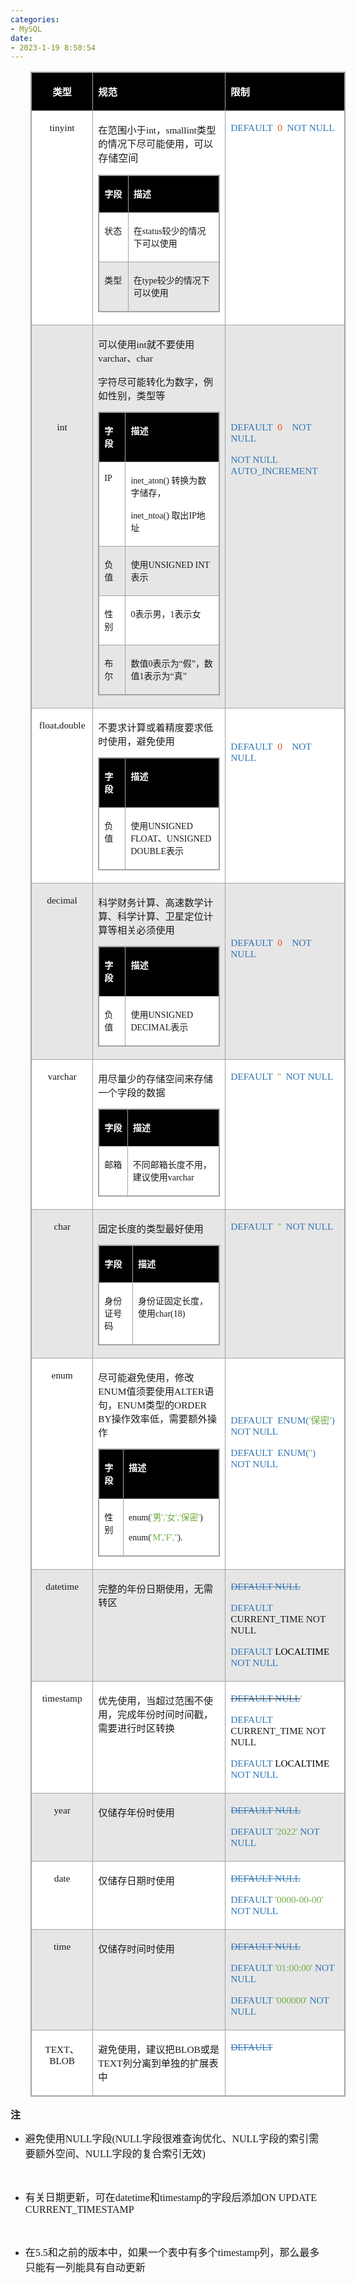 ```yaml
---
categories:
- MySQL
date:
- 2023-1-19 8:50:54
---
```


<table summary="" cellspacing="0"
    style="border-collapse:collapse; border-color:#a3a3a3; border-style:solid; border-width:1px; margin-left:32px"
    class=" cke_show_border">
    <tbody>
        <tr>
            <td
                style="background-color:black; border-bottom:1px solid #a3a3a3; border-left:1px solid #a3a3a3; border-right:1px solid #a3a3a3; border-top:1px solid #a3a3a3; vertical-align:top; width:1.2319in">
                <p style="text-align:center"><span style="font-size:11.5pt"><span
                            style="font-family:&quot;Microsoft YaHei UI&quot;"><span
                                style="color:white"><strong>类型</strong></span></span></span></p>
            </td>
            <td
                style="background-color:black; border-bottom:1px solid #a3a3a3; border-left:1px solid #a3a3a3; border-right:1px solid #a3a3a3; border-top:1px solid #a3a3a3; vertical-align:top; width:4.4243in">
                <p><span style="font-size:11.5pt"><span style="font-family:&quot;Microsoft YaHei UI&quot;"><span
                                style="color:white"><strong>规范</strong></span></span></span></p>
            </td>
            <td
                style="background-color:black; border-bottom:1px solid #a3a3a3; border-left:1px solid #a3a3a3; border-right:1px solid #a3a3a3; border-top:1px solid #a3a3a3; vertical-align:top; width:3.6298in">
                <p><span style="font-size:11.5pt"><span style="font-family:&quot;Microsoft YaHei UI&quot;"><span
                                style="color:white"><strong>限制</strong></span></span></span></p>
            </td>
        </tr>
        <tr>
            <td
                style="background-color:white; border-bottom:1px solid #a3a3a3; border-left:1px solid #a3a3a3; border-right:1px solid #a3a3a3; border-top:1px solid #a3a3a3; vertical-align:top; width:1.2319in">
                <p style="text-align:center"><span style="font-size:11.5pt"><span
                            style="font-family:&quot;Comic Sans MS&quot;">tinyint</span></span></p>
            </td>
            <td
                style="background-color:white; border-bottom:1px solid #a3a3a3; border-left:1px solid #a3a3a3; border-right:1px solid #a3a3a3; border-top:1px solid #a3a3a3; vertical-align:top; width:4.5062in">
                <p><span style="font-size:11.5pt"><span
                            style="font-family:&quot;Microsoft YaHei UI&quot;">在范围小于</span></span><span
                        style="font-size:11.5pt"><span
                            style="font-family:&quot;Comic Sans MS&quot;">int</span></span><span
                        style="font-size:11.5pt"><span
                            style="font-family:&quot;Microsoft YaHei UI&quot;">，</span></span><span
                        style="font-size:11.5pt"><span
                            style="font-family:&quot;Comic Sans MS&quot;">smallint</span></span><span
                        style="font-size:11.5pt"><span
                            style="font-family:&quot;Microsoft YaHei UI&quot;">类型的情况下尽可能使用，可以</span></span><span
                        style="font-size:12.0pt"><span
                            style="font-family:&quot;Microsoft YaHei UI&quot;">存储空间</span></span></p>
                <table summary="" cellspacing="0"
                    style="border-collapse:collapse; border-color:#a3a3a3; border-style:solid; border-width:1px"
                    class=" cke_show_border">
                    <tbody>
                        <tr>
                            <td
                                style="background-color:black; border-bottom:1px solid #a3a3a3; border-left:1px solid #a3a3a3; border-right:1px solid #a3a3a3; border-top:1px solid #a3a3a3; vertical-align:top; width:.6673in">
                                <p><span style="font-size:10.5pt"><span
                                            style="font-family:&quot;Microsoft YaHei UI&quot;"><span
                                                style="color:white"><strong>字段</strong></span></span></span></p>
                            </td>
                            <td
                                style="background-color:black; border-bottom:1px solid #a3a3a3; border-left:1px solid #a3a3a3; border-right:1px solid #a3a3a3; border-top:1px solid #a3a3a3; vertical-align:top; width:3.593in">
                                <p><span style="font-size:10.5pt"><span
                                            style="font-family:&quot;Microsoft YaHei UI&quot;"><span
                                                style="color:white"><strong>描述</strong></span></span></span></p>
                            </td>
                        </tr>
                        <tr>
                            <td
                                style="background-color:white; border-bottom:1px solid #a3a3a3; border-left:1px solid #a3a3a3; border-right:1px solid #a3a3a3; border-top:1px solid #a3a3a3; vertical-align:top; width:.6673in">
                                <p><span style="font-size:10.5pt"><span
                                            style="font-family:&quot;Microsoft YaHei UI&quot;">状态</span></span></p>
                            </td>
                            <td
                                style="background-color:white; border-bottom:1px solid #a3a3a3; border-left:1px solid #a3a3a3; border-right:1px solid #a3a3a3; border-top:1px solid #a3a3a3; vertical-align:top; width:3.593in">
                                <p><span style="font-size:10.5pt"><span
                                            style="font-family:&quot;Microsoft YaHei UI&quot;">在</span><span
                                            style="font-family:&quot;Comic Sans MS&quot;">status</span><span
                                            style="font-family:&quot;Microsoft YaHei UI&quot;">较少的情况下可以使用</span></span>
                                </p>
                            </td>
                        </tr>
                        <tr>
                            <td
                                style="background-color:#e7e6e6; border-bottom:1px solid #a3a3a3; border-left:1px solid #a3a3a3; border-right:1px solid #a3a3a3; border-top:1px solid #a3a3a3; vertical-align:top; width:.6673in">
                                <p><span style="font-size:10.5pt"><span
                                            style="font-family:&quot;Microsoft YaHei UI&quot;">类型</span></span></p>
                            </td>
                            <td
                                style="background-color:#e7e6e6; border-bottom:1px solid #a3a3a3; border-left:1px solid #a3a3a3; border-right:1px solid #a3a3a3; border-top:1px solid #a3a3a3; vertical-align:top; width:3.593in">
                                <p><span style="font-size:10.5pt"><span
                                            style="font-family:&quot;Microsoft YaHei UI&quot;">在</span><span
                                            style="font-family:&quot;Comic Sans MS&quot;">type</span><span
                                            style="font-family:&quot;Microsoft YaHei UI&quot;">较少的情况下可以使用</span></span>
                                </p>
                            </td>
                        </tr>
                    </tbody>
                </table>
            </td>
            <td
                style="background-color:white; border-bottom:1px solid #a3a3a3; border-left:1px solid #a3a3a3; border-right:1px solid #a3a3a3; border-top:1px solid #a3a3a3; vertical-align:top; width:3.5472in">
                <p><span style="font-size:11.5pt"><span style="font-family:&quot;Comic Sans MS&quot;"><span
                                style="color:#2e75b5">DEFAULT</span>&nbsp; <span style="color:#e84c22">0</span><span
                                style="color:#2e75b5">&nbsp; NOT NULL</span></span></span></p>
            </td>
        </tr>
        <tr>
            <td
                style="background-color:#e7e6e6; border-bottom:1px solid #a3a3a3; border-left:1px solid #a3a3a3; border-right:1px solid #a3a3a3; border-top:1px solid #a3a3a3; vertical-align:top; width:1.2319in">
                <p style="text-align:center"><span style="font-size:11.5pt"><span
                            style="font-family:&quot;Comic Sans MS&quot;">&nbsp;</span></span></p>
                <p style="text-align:center"><span style="font-size:11.5pt"><span
                            style="font-family:&quot;Comic Sans MS&quot;">&nbsp;</span></span></p>
                <p style="text-align:center"><span style="font-size:11.5pt"><span
                            style="font-family:&quot;Comic Sans MS&quot;">&nbsp;</span></span></p>
                <p style="text-align:center"><span style="font-size:11.5pt"><span
                            style="font-family:&quot;Comic Sans MS&quot;">&nbsp;</span></span></p>
                <p style="text-align:center"><span style="font-size:11.5pt"><span
                            style="font-family:&quot;Comic Sans MS&quot;">int</span></span></p>
            </td>
            <td
                style="background-color:#e7e6e6; border-bottom:1px solid #a3a3a3; border-left:1px solid #a3a3a3; border-right:1px solid #a3a3a3; border-top:1px solid #a3a3a3; vertical-align:top; width:4.5062in">
                <p><span style="font-size:11.5pt"><span
                            style="font-family:&quot;Microsoft YaHei UI&quot;">可以使用</span><span
                            style="font-family:&quot;Comic Sans MS&quot;">int</span><span
                            style="font-family:&quot;Microsoft YaHei UI&quot;">就不要使用</span><span
                            style="font-family:&quot;Comic Sans MS&quot;">varchar</span><span
                            style="font-family:&quot;Microsoft YaHei UI&quot;">、</span><span
                            style="font-family:&quot;Comic Sans MS&quot;">char</span></span></p>
                <p><span style="font-size:11.5pt"><span
                            style="font-family:&quot;Microsoft YaHei UI&quot;">字符尽可能转化为数字，例如性别，类型等</span></span></p>
                <table summary="" cellspacing="0"
                    style="border-collapse:collapse; border-color:#a3a3a3; border-style:solid; border-width:1px"
                    class=" cke_show_border">
                    <tbody>
                        <tr>
                            <td
                                style="background-color:black; border-bottom:1px solid #a3a3a3; border-left:1px solid #a3a3a3; border-right:1px solid #a3a3a3; border-top:1px solid #a3a3a3; vertical-align:top; width:.6673in">
                                <p><span style="font-size:10.5pt"><span
                                            style="font-family:&quot;Microsoft YaHei UI&quot;"><span
                                                style="color:white"><strong>字段</strong></span></span></span></p>
                            </td>
                            <td
                                style="background-color:black; border-bottom:1px solid #a3a3a3; border-left:1px solid #a3a3a3; border-right:1px solid #a3a3a3; border-top:1px solid #a3a3a3; vertical-align:top; width:3.593in">
                                <p><span style="font-size:10.5pt"><span
                                            style="font-family:&quot;Microsoft YaHei UI&quot;"><span
                                                style="color:white"><strong>描述</strong></span></span></span></p>
                            </td>
                        </tr>
                        <tr>
                            <td
                                style="background-color:white; border-bottom:1px solid #a3a3a3; border-left:1px solid #a3a3a3; border-right:1px solid #a3a3a3; border-top:1px solid #a3a3a3; vertical-align:top; width:.6673in">
                                <p><span style="font-size:10.5pt"><span
                                            style="font-family:&quot;Comic Sans MS&quot;">IP</span></span></p>
                            </td>
                            <td
                                style="background-color:white; border-bottom:1px solid #a3a3a3; border-left:1px solid #a3a3a3; border-right:1px solid #a3a3a3; border-top:1px solid #a3a3a3; vertical-align:top; width:3.593in">
                                <p><span style="font-size:10.5pt"><span
                                            style="font-family:&quot;Comic Sans MS&quot;">inet_aton</span><span
                                            style="font-family:&quot;Comic Sans MS&quot;">() </span><span
                                            style="font-family:&quot;Microsoft YaHei UI&quot;">转换为数字储存，</span></span>
                                </p>
                                <p><span style="font-size:10.5pt"><span
                                            style="font-family:&quot;Comic Sans MS&quot;">inet_ntoa</span><span
                                            style="font-family:&quot;Comic Sans MS&quot;">() </span><span
                                            style="font-family:&quot;Microsoft YaHei UI&quot;">取出</span><span
                                            style="font-family:&quot;Comic Sans MS&quot;">IP</span><span
                                            style="font-family:&quot;Microsoft YaHei UI&quot;">地址</span></span></p>
                            </td>
                        </tr>
                        <tr>
                            <td
                                style="background-color:#e7e6e6; border-bottom:1px solid #a3a3a3; border-left:1px solid #a3a3a3; border-right:1px solid #a3a3a3; border-top:1px solid #a3a3a3; vertical-align:top; width:.6673in">
                                <p><span style="font-size:10.5pt"><span
                                            style="font-family:&quot;Microsoft YaHei UI&quot;">负值</span></span></p>
                            </td>
                            <td
                                style="background-color:#e7e6e6; border-bottom:1px solid #a3a3a3; border-left:1px solid #a3a3a3; border-right:1px solid #a3a3a3; border-top:1px solid #a3a3a3; vertical-align:top; width:3.593in">
                                <p><span style="font-size:10.5pt"><span
                                            style="font-family:&quot;Microsoft YaHei UI&quot;">使用</span><span
                                            style="font-family:&quot;Comic Sans MS&quot;">UNSIGNED INT</span><span
                                            style="font-family:&quot;Microsoft YaHei UI&quot;">表示</span></span></p>
                            </td>
                        </tr>
                        <tr>
                            <td
                                style="background-color:white; border-bottom:1px solid #a3a3a3; border-left:1px solid #a3a3a3; border-right:1px solid #a3a3a3; border-top:1px solid #a3a3a3; vertical-align:top; width:.6673in">
                                <p><span style="font-size:10.5pt"><span
                                            style="font-family:&quot;Microsoft YaHei UI&quot;">性别</span></span></p>
                            </td>
                            <td
                                style="background-color:white; border-bottom:1px solid #a3a3a3; border-left:1px solid #a3a3a3; border-right:1px solid #a3a3a3; border-top:1px solid #a3a3a3; vertical-align:top; width:3.593in">
                                <p><span style="font-size:10.5pt"><span
                                            style="font-family:&quot;Comic Sans MS&quot;">0</span><span
                                            style="font-family:&quot;Microsoft YaHei UI&quot;">表示男，</span><span
                                            style="font-family:&quot;Comic Sans MS&quot;">1</span><span
                                            style="font-family:&quot;Microsoft YaHei UI&quot;">表示女</span></span></p>
                            </td>
                        </tr>
                        <tr>
                            <td
                                style="background-color:#e7e6e6; border-bottom:1px solid #a3a3a3; border-left:1px solid #a3a3a3; border-right:1px solid #a3a3a3; border-top:1px solid #a3a3a3; vertical-align:top; width:.6673in">
                                <p><span style="font-size:10.5pt"><span
                                            style="font-family:&quot;Microsoft YaHei UI&quot;">布尔</span></span></p>
                            </td>
                            <td
                                style="background-color:#e7e6e6; border-bottom:1px solid #a3a3a3; border-left:1px solid #a3a3a3; border-right:1px solid #a3a3a3; border-top:1px solid #a3a3a3; vertical-align:top; width:3.593in">
                                <p><span style="font-size:10.5pt"><span
                                            style="font-family:&quot;Microsoft YaHei UI&quot;">数值</span><span
                                            style="font-family:&quot;Comic Sans MS&quot;">0</span><span
                                            style="font-family:&quot;Microsoft YaHei UI&quot;">表示为</span><span
                                            style="font-family:&quot;Comic Sans MS&quot;">“</span><span
                                            style="font-family:&quot;Microsoft YaHei UI&quot;">假</span><span
                                            style="font-family:&quot;Comic Sans MS&quot;">”</span><span
                                            style="font-family:&quot;Microsoft YaHei UI&quot;">，数值</span><span
                                            style="font-family:&quot;Comic Sans MS&quot;">1</span><span
                                            style="font-family:&quot;Microsoft YaHei UI&quot;">表示为</span><span
                                            style="font-family:&quot;Comic Sans MS&quot;">“</span><span
                                            style="font-family:&quot;Microsoft YaHei UI&quot;">真</span><span
                                            style="font-family:&quot;Comic Sans MS&quot;">”</span></span></p>
                            </td>
                        </tr>
                    </tbody>
                </table>
            </td>
            <td
                style="background-color:#e7e6e6; border-bottom:1px solid #a3a3a3; border-left:1px solid #a3a3a3; border-right:1px solid #a3a3a3; border-top:1px solid #a3a3a3; vertical-align:top; width:3.5472in">
                <p><span style="font-size:11.5pt"><span style="font-family:&quot;Comic Sans MS&quot;"><span
                                style="color:#2e75b5">&nbsp;</span></span></span></p>
                <p><span style="font-size:11.5pt"><span style="font-family:&quot;Comic Sans MS&quot;"><span
                                style="color:#2e75b5">&nbsp;</span></span></span></p>
                <p><span style="font-size:11.5pt"><span style="font-family:&quot;Comic Sans MS&quot;"><span
                                style="color:#2e75b5">&nbsp;</span></span></span></p>
                <p><span style="font-size:11.5pt"><span style="font-family:&quot;Comic Sans MS&quot;"><span
                                style="color:#2e75b5">&nbsp;</span></span></span></p>
                <p><span style="font-size:11.5pt"><span style="font-family:&quot;Comic Sans MS&quot;"><span
                                style="color:#2e75b5">DEFAULT&nbsp; </span><span style="color:#e84c22">0</span><span
                                style="color:#2e75b5">&nbsp;&nbsp;&nbsp; NOT NULL</span></span></span></p>
                <p><span style="font-size:11.5pt"><span style="font-family:&quot;Comic Sans MS&quot;"><span
                                style="color:#2e75b5">NOT NULL AUTO_INCREMENT </span></span></span></p>
            </td>
        </tr>
        <tr>
            <td
                style="background-color:white; border-bottom:1px solid #a3a3a3; border-left:1px solid #a3a3a3; border-right:1px solid #a3a3a3; border-top:1px solid #a3a3a3; vertical-align:top; width:1.2319in">
                <p style="text-align:center"><span style="font-size:11.5pt"><span
                            style="font-family:&quot;Comic Sans MS&quot;">float,double</span></span></p>
            </td>
            <td
                style="background-color:white; border-bottom:1px solid #a3a3a3; border-left:1px solid #a3a3a3; border-right:1px solid #a3a3a3; border-top:1px solid #a3a3a3; vertical-align:top; width:4.5062in">
                <p><span style="font-size:11.5pt"><span
                            style="font-family:&quot;Microsoft YaHei UI&quot;">不要求计算或着精度要求低时使用，避免使用</span></span></p>
                <table summary="" cellspacing="0"
                    style="border-collapse:collapse; border-color:#a3a3a3; border-style:solid; border-width:1px"
                    class=" cke_show_border">
                    <tbody>
                        <tr>
                            <td
                                style="background-color:black; border-bottom:1px solid #a3a3a3; border-left:1px solid #a3a3a3; border-right:1px solid #a3a3a3; border-top:1px solid #a3a3a3; vertical-align:top; width:.6673in">
                                <p><span style="font-size:10.5pt"><span
                                            style="font-family:&quot;Microsoft YaHei UI&quot;"><span
                                                style="color:white"><strong>字段</strong></span></span></span></p>
                            </td>
                            <td
                                style="background-color:black; border-bottom:1px solid #a3a3a3; border-left:1px solid #a3a3a3; border-right:1px solid #a3a3a3; border-top:1px solid #a3a3a3; vertical-align:top; width:3.593in">
                                <p><span style="font-size:10.5pt"><span
                                            style="font-family:&quot;Microsoft YaHei UI&quot;"><span
                                                style="color:white"><strong>描述</strong></span></span></span></p>
                            </td>
                        </tr>
                        <tr>
                            <td
                                style="background-color:white; border-bottom:1px solid #a3a3a3; border-left:1px solid #a3a3a3; border-right:1px solid #a3a3a3; border-top:1px solid #a3a3a3; vertical-align:top; width:.6673in">
                                <p><span style="font-size:10.5pt"><span
                                            style="font-family:&quot;Microsoft YaHei UI&quot;">负值</span></span></p>
                            </td>
                            <td
                                style="background-color:white; border-bottom:1px solid #a3a3a3; border-left:1px solid #a3a3a3; border-right:1px solid #a3a3a3; border-top:1px solid #a3a3a3; vertical-align:top; width:3.6625in">
                                <p><span style="font-size:10.5pt"><span
                                            style="font-family:&quot;Microsoft YaHei UI&quot;">使用</span><span
                                            style="font-family:&quot;Comic Sans MS&quot;">UNSIGNED FLOAT</span><span
                                            style="font-family:SimSun">、</span><span
                                            style="font-family:&quot;Comic Sans MS&quot;">UNSIGNED DOUBLE</span><span
                                            style="font-family:&quot;Microsoft YaHei UI&quot;">表示</span></span></p>
                            </td>
                        </tr>
                    </tbody>
                </table>
            </td>
            <td
                style="background-color:white; border-bottom:1px solid #a3a3a3; border-left:1px solid #a3a3a3; border-right:1px solid #a3a3a3; border-top:1px solid #a3a3a3; vertical-align:top; width:3.5472in">
                <p><span style="font-size:11.5pt"><span style="font-family:&quot;Comic Sans MS&quot;"><span
                                style="color:#2e75b5">&nbsp;</span></span></span></p>
                <p><span style="font-size:11.5pt"><span style="font-family:&quot;Comic Sans MS&quot;"><span
                                style="color:#2e75b5">DEFAULT&nbsp; </span><span style="color:#e84c22">0</span><span
                                style="color:#2e75b5">&nbsp;&nbsp;&nbsp; NOT NULL</span></span></span></p>
            </td>
        </tr>
        <tr>
            <td
                style="background-color:#e7e6e6; border-bottom:1px solid #a3a3a3; border-left:1px solid #a3a3a3; border-right:1px solid #a3a3a3; border-top:1px solid #a3a3a3; vertical-align:top; width:1.2319in">
                <p style="text-align:center"><span style="font-size:11.5pt"><span
                            style="font-family:&quot;Comic Sans MS&quot;">decimal</span></span></p>
            </td>
            <td
                style="background-color:#e7e6e6; border-bottom:1px solid #a3a3a3; border-left:1px solid #a3a3a3; border-right:1px solid #a3a3a3; border-top:1px solid #a3a3a3; vertical-align:top; width:4.5062in">
                <p><span style="font-size:11.5pt"><span
                            style="font-family:&quot;Microsoft YaHei UI&quot;">科学财务计算、高速数学计算、科学计算、卫星定位计算等相关必须使用</span></span>
                </p>
                <table summary="" cellspacing="0"
                    style="border-collapse:collapse; border-color:#a3a3a3; border-style:solid; border-width:1px"
                    class=" cke_show_border">
                    <tbody>
                        <tr>
                            <td
                                style="background-color:black; border-bottom:1px solid #a3a3a3; border-left:1px solid #a3a3a3; border-right:1px solid #a3a3a3; border-top:1px solid #a3a3a3; vertical-align:top; width:.6673in">
                                <p><span style="font-size:10.5pt"><span
                                            style="font-family:&quot;Microsoft YaHei UI&quot;"><span
                                                style="color:white"><strong>字段</strong></span></span></span></p>
                            </td>
                            <td
                                style="background-color:black; border-bottom:1px solid #a3a3a3; border-left:1px solid #a3a3a3; border-right:1px solid #a3a3a3; border-top:1px solid #a3a3a3; vertical-align:top; width:3.593in">
                                <p><span style="font-size:10.5pt"><span
                                            style="font-family:&quot;Microsoft YaHei UI&quot;"><span
                                                style="color:white"><strong>描述</strong></span></span></span></p>
                            </td>
                        </tr>
                        <tr>
                            <td
                                style="background-color:white; border-bottom:1px solid #a3a3a3; border-left:1px solid #a3a3a3; border-right:1px solid #a3a3a3; border-top:1px solid #a3a3a3; vertical-align:top; width:.6673in">
                                <p><span style="font-size:10.5pt"><span
                                            style="font-family:&quot;Microsoft YaHei UI&quot;">负值</span></span></p>
                            </td>
                            <td
                                style="background-color:white; border-bottom:1px solid #a3a3a3; border-left:1px solid #a3a3a3; border-right:1px solid #a3a3a3; border-top:1px solid #a3a3a3; vertical-align:top; width:3.593in">
                                <p><span style="font-size:10.5pt"><span
                                            style="font-family:&quot;Microsoft YaHei UI&quot;">使用</span><span
                                            style="font-family:&quot;Comic Sans MS&quot;">UNSIGNED DECIMAL</span><span
                                            style="font-family:&quot;Microsoft YaHei UI&quot;">表示</span></span></p>
                            </td>
                        </tr>
                    </tbody>
                </table>
            </td>
            <td
                style="background-color:#e7e6e6; border-bottom:1px solid #a3a3a3; border-left:1px solid #a3a3a3; border-right:1px solid #a3a3a3; border-top:1px solid #a3a3a3; vertical-align:top; width:3.5472in">
                <p><span style="font-size:11.5pt"><span style="font-family:&quot;Comic Sans MS&quot;"><span
                                style="color:#2e75b5">&nbsp;</span></span></span></p>
                <p><span style="font-size:11.5pt"><span style="font-family:&quot;Comic Sans MS&quot;"><span
                                style="color:#2e75b5">&nbsp;</span></span></span></p>
                <p><span style="font-size:11.5pt"><span style="font-family:&quot;Comic Sans MS&quot;"><span
                                style="color:#2e75b5">DEFAULT&nbsp; </span><span style="color:#e84c22">0</span><span
                                style="color:#2e75b5">&nbsp;&nbsp;&nbsp; NOT NULL</span></span></span></p>
            </td>
        </tr>
        <tr>
            <td
                style="background-color:white; border-bottom:1px solid #a3a3a3; border-left:1px solid #a3a3a3; border-right:1px solid #a3a3a3; border-top:1px solid #a3a3a3; vertical-align:top; width:1.2319in">
                <p style="text-align:center"><span style="font-size:11.5pt"><span
                            style="font-family:&quot;Comic Sans MS&quot;">varchar</span></span></p>
            </td>
            <td
                style="background-color:white; border-bottom:1px solid #a3a3a3; border-left:1px solid #a3a3a3; border-right:1px solid #a3a3a3; border-top:1px solid #a3a3a3; vertical-align:top; width:4.5in">
                <p><span style="font-size:11.5pt"><span
                            style="font-family:&quot;Microsoft YaHei UI&quot;">用尽量少的存储空间来存储一个字段的数据</span></span></p>
                <table summary="" cellspacing="0"
                    style="border-collapse:collapse; border-color:#a3a3a3; border-style:solid; border-width:1px"
                    class=" cke_show_border">
                    <tbody>
                        <tr>
                            <td
                                style="background-color:black; border-bottom:1px solid #a3a3a3; border-left:1px solid #a3a3a3; border-right:1px solid #a3a3a3; border-top:1px solid #a3a3a3; vertical-align:top; width:.6673in">
                                <p><span style="font-size:10.5pt"><span
                                            style="font-family:&quot;Microsoft YaHei UI&quot;"><span
                                                style="color:white"><strong>字段</strong></span></span></span></p>
                            </td>
                            <td
                                style="background-color:black; border-bottom:1px solid #a3a3a3; border-left:1px solid #a3a3a3; border-right:1px solid #a3a3a3; border-top:1px solid #a3a3a3; vertical-align:top; width:3.5868in">
                                <p><span style="font-size:10.5pt"><span
                                            style="font-family:&quot;Microsoft YaHei UI&quot;"><span
                                                style="color:white"><strong>描述</strong></span></span></span></p>
                            </td>
                        </tr>
                        <tr>
                            <td
                                style="background-color:white; border-bottom:1px solid #a3a3a3; border-left:1px solid #a3a3a3; border-right:1px solid #a3a3a3; border-top:1px solid #a3a3a3; vertical-align:top; width:.6673in">
                                <p><span style="font-size:10.5pt"><span
                                            style="font-family:&quot;Microsoft YaHei UI&quot;">邮箱</span></span></p>
                            </td>
                            <td
                                style="background-color:white; border-bottom:1px solid #a3a3a3; border-left:1px solid #a3a3a3; border-right:1px solid #a3a3a3; border-top:1px solid #a3a3a3; vertical-align:top; width:3.5868in">
                                <p><span style="font-size:10.5pt"><span
                                            style="font-family:&quot;Microsoft YaHei UI&quot;">不同邮箱长度不用，建议使用</span><span
                                            style="font-family:&quot;Comic Sans MS&quot;">varchar</span></span></p>
                            </td>
                        </tr>
                    </tbody>
                </table>
            </td>
            <td
                style="background-color:white; border-bottom:1px solid #a3a3a3; border-left:1px solid #a3a3a3; border-right:1px solid #a3a3a3; border-top:1px solid #a3a3a3; vertical-align:top; width:3.5534in">
                <p><span style="font-size:11.5pt"><span style="font-family:&quot;Comic Sans MS&quot;"><span
                                style="color:#2e75b5">DEFAULT&nbsp; </span><span style="color:#70ad47">''</span><span
                                style="color:#2e75b5">&nbsp; NOT NULL</span></span></span></p>
            </td>
        </tr>
        <tr>
            <td
                style="background-color:#e7e6e6; border-bottom:1px solid #a3a3a3; border-left:1px solid #a3a3a3; border-right:1px solid #a3a3a3; border-top:1px solid #a3a3a3; vertical-align:top; width:1.2319in">
                <p style="text-align:center"><span style="font-size:11.5pt"><span
                            style="font-family:&quot;Comic Sans MS&quot;">char</span></span></p>
            </td>
            <td
                style="background-color:#e7e6e6; border-bottom:1px solid #a3a3a3; border-left:1px solid #a3a3a3; border-right:1px solid #a3a3a3; border-top:1px solid #a3a3a3; vertical-align:top; width:4.5055in">
                <p><span style="font-size:11.5pt"><span
                            style="font-family:&quot;Microsoft YaHei UI&quot;">固定长度的类型最好使用</span></span></p>
                <table summary="" cellspacing="0"
                    style="border-collapse:collapse; border-color:#a3a3a3; border-style:solid; border-width:1px"
                    class=" cke_show_border">
                    <tbody>
                        <tr>
                            <td
                                style="background-color:black; border-bottom:1px solid #a3a3a3; border-left:1px solid #a3a3a3; border-right:1px solid #a3a3a3; border-top:1px solid #a3a3a3; vertical-align:top; width:.9979in">
                                <p><span style="font-size:10.5pt"><span
                                            style="font-family:&quot;Microsoft YaHei UI&quot;"><span
                                                style="color:white"><strong>字段</strong></span></span></span></p>
                            </td>
                            <td
                                style="background-color:black; border-bottom:1px solid #a3a3a3; border-left:1px solid #a3a3a3; border-right:1px solid #a3a3a3; border-top:1px solid #a3a3a3; vertical-align:top; width:3.2618in">
                                <p><span style="font-size:10.5pt"><span
                                            style="font-family:&quot;Microsoft YaHei UI&quot;"><span
                                                style="color:white"><strong>描述</strong></span></span></span></p>
                            </td>
                        </tr>
                        <tr>
                            <td
                                style="background-color:white; border-bottom:1px solid #a3a3a3; border-left:1px solid #a3a3a3; border-right:1px solid #a3a3a3; border-top:1px solid #a3a3a3; vertical-align:top; width:.9979in">
                                <p><span style="font-size:10.5pt"><span
                                            style="font-family:&quot;Microsoft YaHei UI&quot;">身份证号码</span></span></p>
                            </td>
                            <td
                                style="background-color:white; border-bottom:1px solid #a3a3a3; border-left:1px solid #a3a3a3; border-right:1px solid #a3a3a3; border-top:1px solid #a3a3a3; vertical-align:top; width:3.2618in">
                                <p><span style="font-size:10.5pt"><span
                                            style="font-family:&quot;Microsoft YaHei UI&quot;">身份证固定长度，使用</span><span
                                            style="font-family:&quot;Comic Sans MS&quot;">char(18)</span></span></p>
                            </td>
                        </tr>
                    </tbody>
                </table>
            </td>
            <td
                style="background-color:#e7e6e6; border-bottom:1px solid #a3a3a3; border-left:1px solid #a3a3a3; border-right:1px solid #a3a3a3; border-top:1px solid #a3a3a3; vertical-align:top; width:3.5479in">
                <p><span style="font-size:11.5pt"><span style="font-family:&quot;Comic Sans MS&quot;"><span
                                style="color:#2e75b5">DEFAULT&nbsp; </span><span style="color:#70ad47">''</span><span
                                style="color:#2e75b5">&nbsp; NOT NULL</span></span></span></p>
            </td>
        </tr>
        <tr>
            <td
                style="background-color:white; border-bottom:1px solid #a3a3a3; border-left:1px solid #a3a3a3; border-right:1px solid #a3a3a3; border-top:1px solid #a3a3a3; vertical-align:top; width:1.2319in">
                <p style="text-align:center"><span style="font-size:11.5pt"><span
                            style="font-family:&quot;Comic Sans MS&quot;">enum</span></span></p>
            </td>
            <td
                style="background-color:white; border-bottom:1px solid #a3a3a3; border-left:1px solid #a3a3a3; border-right:1px solid #a3a3a3; border-top:1px solid #a3a3a3; vertical-align:top; width:4.5062in">
                <p><span style="font-size:11.5pt"><span
                            style="font-family:&quot;Microsoft YaHei UI&quot;">尽可能避免使用，修改</span><span
                            style="font-family:&quot;Comic Sans MS&quot;">ENUM</span><span
                            style="font-family:&quot;Microsoft YaHei UI&quot;">值须要使用</span><span
                            style="font-family:&quot;Comic Sans MS&quot;">ALTER</span><span
                            style="font-family:&quot;Microsoft YaHei UI&quot;">语句，</span><span
                            style="font-family:&quot;Comic Sans MS&quot;">E</span><span
                            style="font-family:&quot;Comic Sans MS&quot;">NUM</span><span
                            style="font-family:&quot;Microsoft YaHei UI&quot;">类型的</span><span
                            style="font-family:&quot;Comic Sans MS&quot;">ORDER BY</span><span
                            style="font-family:&quot;Microsoft YaHei UI&quot;">操作效率低，需要额外操作</span></span></p>
                <table summary="" cellspacing="0"
                    style="border-collapse:collapse; border-color:#a3a3a3; border-style:solid; border-width:1px"
                    class=" cke_show_border">
                    <tbody>
                        <tr>
                            <td
                                style="background-color:black; border-bottom:1px solid #a3a3a3; border-left:1px solid #a3a3a3; border-right:1px solid #a3a3a3; border-top:1px solid #a3a3a3; vertical-align:top; width:.6673in">
                                <p><span style="font-size:10.5pt"><span
                                            style="font-family:&quot;Microsoft YaHei UI&quot;"><span
                                                style="color:white"><strong>字段</strong></span></span></span></p>
                            </td>
                            <td
                                style="background-color:black; border-bottom:1px solid #a3a3a3; border-left:1px solid #a3a3a3; border-right:1px solid #a3a3a3; border-top:1px solid #a3a3a3; vertical-align:top; width:3.593in">
                                <p><span style="font-size:10.5pt"><span
                                            style="font-family:&quot;Microsoft YaHei UI&quot;"><span
                                                style="color:white"><strong>描述</strong></span></span></span></p>
                            </td>
                        </tr>
                        <tr>
                            <td
                                style="background-color:white; border-bottom:1px solid #a3a3a3; border-left:1px solid #a3a3a3; border-right:1px solid #a3a3a3; border-top:1px solid #a3a3a3; vertical-align:top; width:.6673in">
                                <p><span style="font-size:10.5pt"><span
                                            style="font-family:&quot;Microsoft YaHei UI&quot;">性别</span></span></p>
                            </td>
                            <td
                                style="background-color:white; border-bottom:1px solid #a3a3a3; border-left:1px solid #a3a3a3; border-right:1px solid #a3a3a3; border-top:1px solid #a3a3a3; vertical-align:top; width:3.593in">
                                <p><span style="font-size:10.5pt"><span
                                            style="font-family:&quot;Comic Sans MS&quot;">enum(</span><span
                                            style="font-family:&quot;Comic Sans MS&quot;"><span
                                                style="color:#70ad47">'</span></span><span
                                            style="font-family:&quot;Microsoft YaHei UI&quot;"><span
                                                style="color:#70ad47">男</span></span><span
                                            style="font-family:&quot;Comic Sans MS&quot;"><span
                                                style="color:#70ad47">','</span></span><span
                                            style="font-family:&quot;Microsoft YaHei UI&quot;"><span
                                                style="color:#70ad47">女</span></span><span
                                            style="font-family:&quot;Comic Sans MS&quot;"><span
                                                style="color:#70ad47">','</span></span><span
                                            style="font-family:&quot;Microsoft YaHei UI&quot;"><span
                                                style="color:#70ad47">保密</span></span><span
                                            style="font-family:&quot;Comic Sans MS&quot;"><span
                                                style="color:#70ad47">'</span></span><span
                                            style="font-family:&quot;Comic Sans MS&quot;">)</span></span></p>
                                <p><span style="font-size:10.5pt"><span
                                            style="font-family:&quot;Comic Sans MS&quot;">enum(<span
                                                style="color:#70ad47">'</span><span style="color:#70ad47">M</span><span
                                                style="color:#70ad47">','</span><span
                                                style="color:#70ad47">F</span><span
                                                style="color:#70ad47">',''</span>).</span></span></p>
                            </td>
                        </tr>
                    </tbody>
                </table>
            </td>
            <td
                style="background-color:white; border-bottom:1px solid #a3a3a3; border-left:1px solid #a3a3a3; border-right:1px solid #a3a3a3; border-top:1px solid #a3a3a3; vertical-align:top; width:3.5472in">
                <p><span style="font-size:11.5pt"><span style="font-family:&quot;Comic Sans MS&quot;"><span
                                style="color:#2e75b5">&nbsp;</span></span></span></p>
                <p><span style="font-size:11.5pt"><span style="font-family:&quot;Comic Sans MS&quot;"><span
                                style="color:#2e75b5">&nbsp;</span></span></span></p>
                <p><span style="font-size:11.5pt"><span style="font-family:&quot;Comic Sans MS&quot;"><span
                                style="color:#2e75b5">DEFAULT&nbsp; ENUM(</span></span><span
                            style="font-family:&quot;Comic Sans MS&quot;"><span
                                style="color:#70ad47">'</span></span><span
                            style="font-family:&quot;Microsoft YaHei UI&quot;"><span
                                style="color:#70ad47">保密</span></span><span
                            style="font-family:&quot;Comic Sans MS&quot;"><span
                                style="color:#70ad47">'</span></span><span
                            style="font-family:&quot;Comic Sans MS&quot;"><span style="color:#2e75b5">)&nbsp; NOT
                                NULL</span></span></span></p>
                <p><span style="font-size:11.5pt"><span style="font-family:&quot;Comic Sans MS&quot;"><span
                                style="color:#2e75b5">DEFAULT&nbsp; ENUM(</span><span
                                style="color:#70ad47">''</span><span style="color:#2e75b5">)&nbsp; NOT
                                NULL</span></span></span></p>
            </td>
        </tr>
        <tr>
            <td
                style="background-color:#e7e6e6; border-bottom:1px solid #a3a3a3; border-left:1px solid #a3a3a3; border-right:1px solid #a3a3a3; border-top:1px solid #a3a3a3; vertical-align:top; width:1.2319in">
                <p style="text-align:center"><span style="font-size:11.5pt"><span
                            style="font-family:&quot;Comic Sans MS&quot;">datetime</span></span></p>
            </td>
            <td
                style="background-color:#e7e6e6; border-bottom:1px solid #a3a3a3; border-left:1px solid #a3a3a3; border-right:1px solid #a3a3a3; border-top:1px solid #a3a3a3; vertical-align:top; width:4.4243in">
                <p><span style="font-size:11.5pt"><span
                            style="font-family:&quot;Microsoft YaHei UI&quot;">完整的年份日期使用，无需转区</span></span></p>
            </td>
            <td
                style="background-color:#e7e6e6; border-bottom:1px solid #a3a3a3; border-left:1px solid #a3a3a3; border-right:1px solid #a3a3a3; border-top:1px solid #a3a3a3; vertical-align:top; width:3.6298in">
                <p><span style="font-size:11.5pt"><span style="font-family:&quot;Comic Sans MS&quot;"><span
                                style="color:#2e75b5"><s>DEFAULT NULL</s></span></span></span></p>
                <p><span style="font-size:11.5pt"><span style="font-family:&quot;Comic Sans MS&quot;"><span
                                style="color:#2e75b5">DEFAULT </span>CURRENT_TIME NOT NULL</span></span></p>
                <p><span style="font-size:11.5pt"><span style="font-family:&quot;Comic Sans MS&quot;"><span
                                style="color:#2e75b5">DEFAULT </span><span style="color:black">LOCALTIME</span> <span
                                style="color:#2e75b5">NOT NULL</span></span></span></p>
            </td>
        </tr>
        <tr>
            <td
                style="background-color:white; border-bottom:1px solid #a3a3a3; border-left:1px solid #a3a3a3; border-right:1px solid #a3a3a3; border-top:1px solid #a3a3a3; vertical-align:top; width:1.2319in">
                <p style="text-align:center"><span style="font-size:11.5pt"><span
                            style="font-family:&quot;Comic Sans MS&quot;">timestamp</span></span></p>
            </td>
            <td
                style="background-color:white; border-bottom:1px solid #a3a3a3; border-left:1px solid #a3a3a3; border-right:1px solid #a3a3a3; border-top:1px solid #a3a3a3; vertical-align:top; width:4.4243in">
                <p><span style="font-size:11.5pt"><span
                            style="font-family:&quot;Microsoft YaHei UI&quot;">优先使用，当超过范围不使用，完成年份时间时间戳，需要进行时区转换</span></span>
                </p>
            </td>
            <td
                style="background-color:white; border-bottom:1px solid #a3a3a3; border-left:1px solid #a3a3a3; border-right:1px solid #a3a3a3; border-top:1px solid #a3a3a3; vertical-align:top; width:3.6298in">
                <p><span style="font-size:11.5pt"><span style="font-family:&quot;Comic Sans MS&quot;"><s><span
                                    style="color:#2e75b5">DEFAULT NULL</span></s><span
                                style="color:#70ad47">'</span></span></span></p>
                <p><span style="font-size:11.5pt"><span style="font-family:&quot;Comic Sans MS&quot;"><span
                                style="color:#2e75b5">DEFAULT </span>CURRENT_TIME NOT NULL</span></span></p>
                <p><span style="font-size:11.5pt"><span style="font-family:&quot;Comic Sans MS&quot;"><span
                                style="color:#2e75b5">DEFAULT </span><span style="color:black">LOCALTIME</span> <span
                                style="color:#2e75b5">NOT NULL</span></span></span></p>
            </td>
        </tr>
        <tr>
            <td
                style="background-color:#e7e6e6; border-bottom:1px solid #a3a3a3; border-left:1px solid #a3a3a3; border-right:1px solid #a3a3a3; border-top:1px solid #a3a3a3; vertical-align:top; width:1.2319in">
                <p style="text-align:center"><span style="font-size:11.5pt"><span
                            style="font-family:&quot;Comic Sans MS&quot;">year</span></span></p>
            </td>
            <td
                style="background-color:#e7e6e6; border-bottom:1px solid #a3a3a3; border-left:1px solid #a3a3a3; border-right:1px solid #a3a3a3; border-top:1px solid #a3a3a3; vertical-align:top; width:4.4243in">
                <p><span style="font-size:11.5pt"><span
                            style="font-family:&quot;Microsoft YaHei UI&quot;">仅储存年份时使用</span></span></p>
            </td>
            <td
                style="background-color:#e7e6e6; border-bottom:1px solid #a3a3a3; border-left:1px solid #a3a3a3; border-right:1px solid #a3a3a3; border-top:1px solid #a3a3a3; vertical-align:top; width:3.6298in">
                <p><span style="font-size:11.5pt"><span style="font-family:&quot;Comic Sans MS&quot;"><span
                                style="color:#2e75b5"><s>DEFAULT NULL</s></span></span></span></p>
                <p><span style="font-size:11.5pt"><span style="font-family:&quot;Comic Sans MS&quot;"><span
                                style="color:#2e75b5">DEFAULT </span><span style="color:#70ad47">'</span><span
                                style="color:#70ad47">2022</span><span style="color:#70ad47">'</span> <span
                                style="color:#2e75b5">NOT NULL</span></span></span></p>
            </td>
        </tr>
        <tr>
            <td
                style="background-color:white; border-bottom:1px solid #a3a3a3; border-left:1px solid #a3a3a3; border-right:1px solid #a3a3a3; border-top:1px solid #a3a3a3; vertical-align:top; width:1.2319in">
                <p style="text-align:center"><span style="font-size:11.5pt"><span
                            style="font-family:&quot;Comic Sans MS&quot;">date</span></span></p>
            </td>
            <td
                style="background-color:white; border-bottom:1px solid #a3a3a3; border-left:1px solid #a3a3a3; border-right:1px solid #a3a3a3; border-top:1px solid #a3a3a3; vertical-align:top; width:4.4243in">
                <p><span style="font-size:11.5pt"><span
                            style="font-family:&quot;Microsoft YaHei UI&quot;">仅储存日期时使用</span></span></p>
            </td>
            <td
                style="background-color:white; border-bottom:1px solid #a3a3a3; border-left:1px solid #a3a3a3; border-right:1px solid #a3a3a3; border-top:1px solid #a3a3a3; vertical-align:top; width:3.6298in">
                <p><span style="font-size:11.5pt"><span style="font-family:&quot;Comic Sans MS&quot;"><span
                                style="color:#2e75b5"><s>DEFAULT NULL</s></span></span></span></p>
                <p><span style="font-size:11.5pt"><span style="font-family:&quot;Comic Sans MS&quot;"><span
                                style="color:#2e75b5">DEFAULT </span><span style="color:#70ad47">'0000-00-0</span><span
                                style="color:#70ad47">0</span><span style="color:#70ad47">'</span> <span
                                style="color:#2e75b5">NOT NULL</span></span></span></p>
            </td>
        </tr>
        <tr>
            <td
                style="background-color:#e7e6e6; border-bottom:1px solid #a3a3a3; border-left:1px solid #a3a3a3; border-right:1px solid #a3a3a3; border-top:1px solid #a3a3a3; vertical-align:top; width:1.2319in">
                <p style="text-align:center"><span style="font-size:11.5pt"><span
                            style="font-family:&quot;Comic Sans MS&quot;">time</span></span></p>
            </td>
            <td
                style="background-color:#e7e6e6; border-bottom:1px solid #a3a3a3; border-left:1px solid #a3a3a3; border-right:1px solid #a3a3a3; border-top:1px solid #a3a3a3; vertical-align:top; width:4.4243in">
                <p><span style="font-size:11.5pt"><span
                            style="font-family:&quot;Microsoft YaHei UI&quot;">仅储存时间时使用</span></span></p>
            </td>
            <td
                style="background-color:#e7e6e6; border-bottom:1px solid #a3a3a3; border-left:1px solid #a3a3a3; border-right:1px solid #a3a3a3; border-top:1px solid #a3a3a3; vertical-align:top; width:3.6298in">
                <p><span style="font-size:11.5pt"><span style="font-family:&quot;Comic Sans MS&quot;"><span
                                style="color:#2e75b5"><s>DEFAULT NULL</s></span></span></span></p>
                <p><span style="font-size:11.5pt"><span style="font-family:&quot;Comic Sans MS&quot;"><span
                                style="color:#2e75b5">DEFAULT </span><span style="color:#70ad47">'</span><span
                                style="color:#70ad47">01:00:00</span><span style="color:#70ad47">' </span><span
                                style="color:#2e75b5">NOT NULL</span></span></span></p>
                <p><span style="font-size:11.5pt"><span style="font-family:&quot;Comic Sans MS&quot;"><span
                                style="color:#2e75b5">DEFAULT </span><span style="color:#70ad47">'000000'</span> <span
                                style="color:#2e75b5">NOT NULL</span></span></span></p>
            </td>
        </tr>
        <tr>
            <td
                style="background-color:white; border-bottom:1px solid #a3a3a3; border-left:1px solid #a3a3a3; border-right:1px solid #a3a3a3; border-top:1px solid #a3a3a3; vertical-align:top; width:1.2493in">
                <p style="text-align:center"><span style="font-size:11.5pt"><span
                            style="font-family:&quot;Comic Sans MS&quot;">TEXT</span><span
                            style="font-family:SimSun">、</span><span
                            style="font-family:&quot;Comic Sans MS&quot;">BLOB</span></span></p>
            </td>
            <td
                style="background-color:white; border-bottom:1px solid #a3a3a3; border-left:1px solid #a3a3a3; border-right:1px solid #a3a3a3; border-top:1px solid #a3a3a3; vertical-align:top; width:4.4243in">
                <p><span style="font-size:11.5pt"><span
                            style="font-family:&quot;Microsoft YaHei UI&quot;">避免使用，建议把</span><span
                            style="font-family:&quot;Comic Sans MS&quot;">BLOB</span><span
                            style="font-family:&quot;Microsoft YaHei UI&quot;">或是</span><span
                            style="font-family:&quot;Comic Sans MS&quot;">TEXT</span><span
                            style="font-family:&quot;Microsoft YaHei UI&quot;">列分离到单独的扩展表中</span></span></p>
            </td>
            <td
                style="background-color:white; border-bottom:1px solid #a3a3a3; border-left:1px solid #a3a3a3; border-right:1px solid #a3a3a3; border-top:1px solid #a3a3a3; vertical-align:top; width:3.6118in">
                <p><span style="font-size:11.5pt"><span style="font-family:&quot;Comic Sans MS&quot;"><span
                                style="color:#2e75b5"><s>DEFAULT</s></span></span></span></p>
            </td>
        </tr>
    </tbody>
</table>
<p><span style="font-size:12.0pt"><span
            style="font-family:&quot;Microsoft YaHei UI&quot;"><strong>注</strong></span></span></p>
<ul style="list-style-type:disc">
    <li><span style="font-size:12.0pt"><span style="font-family:&quot;Microsoft YaHei UI&quot;">避免使用</span></span><span
            style="font-size:12.0pt"><span style="font-family:&quot;Comic Sans MS&quot;">NULL</span></span><span
            style="font-size:12.0pt"><span style="font-family:&quot;Microsoft YaHei UI&quot;">字段</span></span><span
            style="font-size:12.0pt"><span style="font-family:&quot;Comic Sans MS&quot;">(NULL</span></span><span
            style="font-size:12.0pt"><span
                style="font-family:&quot;Microsoft YaHei UI&quot;">字段很难查询优化、</span></span><span
            style="font-size:12.0pt"><span style="font-family:&quot;Comic Sans MS&quot;">NULL</span></span><span
            style="font-size:12.0pt"><span
                style="font-family:&quot;Microsoft YaHei UI&quot;">字段的索引需要额外空间、</span></span><span
            style="font-size:12.0pt"><span style="font-family:&quot;Comic Sans MS&quot;">NULL</span></span><span
            style="font-size:12.0pt"><span
                style="font-family:&quot;Microsoft YaHei UI&quot;">字段的复合索引无效</span></span><span
            style="font-size:12.0pt"><span style="font-family:&quot;Comic Sans MS&quot;">)</span></span></li>
</ul>
<p><span style="font-size:12.0pt"><span style="font-family:&quot;Comic Sans MS&quot;">&nbsp;</span></span></p>
<ul style="list-style-type:disc">
    <li><span style="font-size:12.0pt"><span
                style="font-family:&quot;Microsoft YaHei UI&quot;">有关日期更新，可在</span></span><span
            style="font-size:12.0pt"><span style="font-family:&quot;Comic Sans MS&quot;">datetime</span></span><span
            style="font-size:12.0pt"><span style="font-family:&quot;Microsoft YaHei UI&quot;">和</span></span><span
            style="font-size:12.0pt"><span style="font-family:&quot;Comic Sans MS&quot;">timestamp</span></span><span
            style="font-size:12.0pt"><span style="font-family:&quot;Microsoft YaHei UI&quot;">的字段后添加</span></span><span
            style="font-size:12.0pt"><span style="font-family:&quot;Comic Sans MS&quot;">ON UPDATE
                CURRENT_TIMESTAMP</span></span></li>
</ul>
<p><span style="font-size:12.0pt"><span style="font-family:SimSun">&nbsp;</span></span></p>
<ul style="list-style-type:disc">
    <li><span style="font-size:12.0pt"><span style="font-family:&quot;Microsoft YaHei UI&quot;">在</span></span><span
            style="font-size:12.0pt"><span style="font-family:&quot;Comic Sans MS&quot;">5.5</span></span><span
            style="font-size:12.0pt"><span
                style="font-family:&quot;Microsoft YaHei UI&quot;">和之前的版本中，如果一个表中有多个</span></span><span
            style="font-size:12.0pt"><span style="font-family:&quot;Comic Sans MS&quot;">timestamp</span></span><span
            style="font-size:12.0pt"><span
                style="font-family:&quot;Microsoft YaHei UI&quot;">列，那么最多只能有一列能具有自动更新</span></span></li>
</ul>